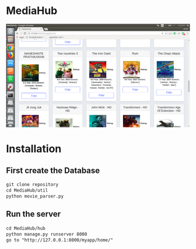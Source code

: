 # MediaHub

![Alt text](figx.png?raw=true "Visualization")

# Installation

## First create the Database
```
git clone repository
cd MediaHub/util
python movie_parser.py

```

## Run the server

```
cd MediaHub/hub
python manage.py runserver 8000 
go to "http://127.0.0.1:8000/myapp/home/"
```